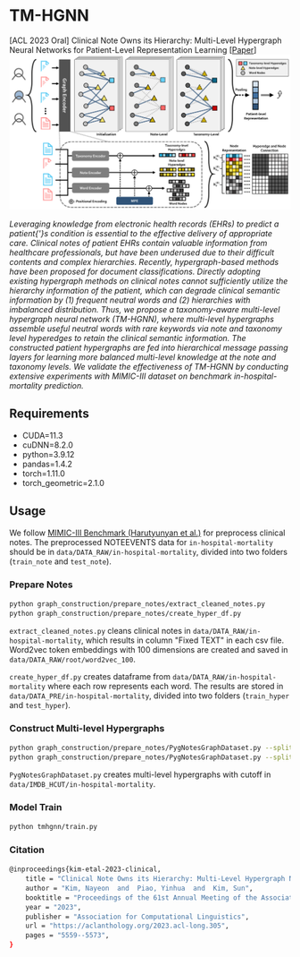 # TM-HGNN

[ACL 2023 Oral] Clinical Note Owns its Hierarchy: Multi-Level Hypergraph Neural Networks for Patient-Level Representation Learning [[Paper](https://aclanthology.org/2023.acl-long.305/)]
![The proposed framework](img/tmhgnn_overview.png)

*Leveraging knowledge from electronic health records (EHRs) to predict a patient{'}s condition is essential to the effective delivery of appropriate care. Clinical notes of patient EHRs contain valuable information from healthcare professionals, but have been underused due to their difficult contents and complex hierarchies. Recently, hypergraph-based methods have been proposed for document classifications. Directly adopting existing hypergraph methods on clinical notes cannot sufficiently utilize the hierarchy information of the patient, which can degrade clinical semantic information by (1) frequent neutral words and (2) hierarchies with imbalanced distribution. Thus, we propose a taxonomy-aware multi-level hypergraph neural network (TM-HGNN), where multi-level hypergraphs assemble useful neutral words with rare keywords via note and taxonomy level hyperedges to retain the clinical semantic information. The constructed patient hypergraphs are fed into hierarchical message passing layers for learning more balanced multi-level knowledge at the note and taxonomy levels. We validate the effectiveness of TM-HGNN by conducting extensive experiments with MIMIC-III dataset on benchmark in-hospital-mortality prediction.*

## Requirements

- CUDA=11.3
- cuDNN=8.2.0
- python=3.9.12
- pandas=1.4.2
- torch=1.11.0
- torch_geometric=2.1.0

## Usage
We follow [MIMIC-III Benchmark (Harutyunyan et al.)](https://www.nature.com/articles/s41597-019-0103-9) for preprocess clinical notes.
The preprocessed NOTEEVENTS data for <code>in-hospital-mortality</code> should be in <code>data/DATA_RAW/in-hospital-mortality</code>, divided into two folders (<code>train_note</code> and <code>test_note</code>).

<!-- ### Setup
```bash
pip install -r requirements.txt
``` -->

### Prepare Notes 
```bash 
python graph_construction/prepare_notes/extract_cleaned_notes.py
python graph_construction/prepare_notes/create_hyper_df.py
```
<code>extract_cleaned_notes.py</code> cleans clinical notes in <code>data/DATA_RAW/in-hospital-mortality</code>, which results in column "Fixed TEXT" in each csv file. Word2vec token embeddings with 100 dimensions are created and saved in <code>data/DATA_RAW/root/word2vec_100</code>.

<code>create_hyper_df.py</code> creates dataframe from <code>data/DATA_RAW/in-hospital-mortality</code> where each row represents each word. The results are stored in <code>data/DATA_PRE/in-hospital-mortality</code>, divided into two folders (<code>train_hyper</code> and <code>test_hyper</code>).

### Construct Multi-level Hypergraphs
```bash
python graph_construction/prepare_notes/PygNotesGraphDataset.py --split train
python graph_construction/prepare_notes/PygNotesGraphDataset.py --split test
```
<code>PygNotesGraphDataset.py</code> creates multi-level hypergraphs with cutoff in <code>data/IMDB_HCUT/in-hospital-mortality</code>. 


### Model Train
```bash
python tmhgnn/train.py
```

### Citation
```bash
@inproceedings{kim-etal-2023-clinical,
    title = "Clinical Note Owns its Hierarchy: Multi-Level Hypergraph Neural Networks for Patient-Level Representation Learning",
    author = "Kim, Nayeon  and  Piao, Yinhua  and  Kim, Sun",
    booktitle = "Proceedings of the 61st Annual Meeting of the Association for Computational Linguistics (Volume 1: Long Papers)",
    year = "2023",
    publisher = "Association for Computational Linguistics",
    url = "https://aclanthology.org/2023.acl-long.305",
    pages = "5559--5573",
}
```
